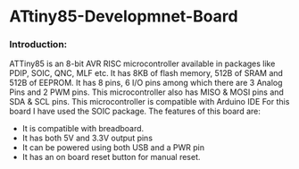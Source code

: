 # ATtiny85-Developmnet-Board

### Introduction:
ATTiny85 is an 8-bit AVR RISC microcontroller available in packages like PDIP, SOIC, QNC, MLF etc. It has 8KB of flash memory, 512B of SRAM and 512B of EEPROM. It has 8 pins, 6 I/O pins among which there are 3 Analog Pins and 2 PWM pins. This microcontroller also has MISO & MOSI pins and SDA & SCL pins. This microcontroller is compatible with Arduino IDE
For this board I have used the SOIC package. The features of this board are:
*	It is compatible with breadboard.
*	It has both 5V and 3.3V output pins
*	It can be powered using both USB and a PWR pin
*	It has an on board reset button for manual reset.
